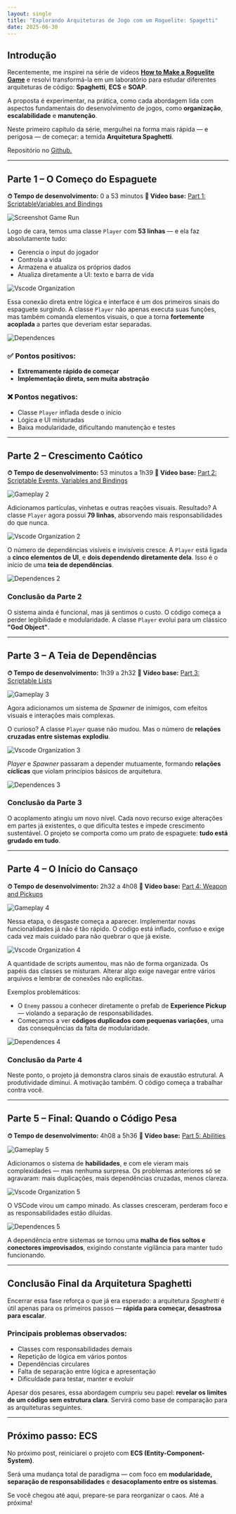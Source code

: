 ```yaml
---
layout: single
title: "Explorando Arquiteturas de Jogo com um Roguelite: Spagetti"
date: 2025-06-30
---
```

## Introdução

Recentemente, me inspirei na série de vídeos [**How to Make a Roguelite Game**](https://www.youtube.com/playlist?list=PLSHqi2dTiNGCncSOksACfJChpfPa6qz9w) e resolvi transformá-la em um laboratório para estudar diferentes arquiteturas de código: **Spaghetti**, **ECS** e **SOAP**.

A proposta é experimentar, na prática, como cada abordagem lida com aspectos fundamentais do desenvolvimento de jogos, como **organização**, **escalabilidade** e **manutenção**.

Neste primeiro capítulo da série, mergulhei na forma mais rápida — e perigosa — de começar: a temida **Arquitetura Spaghetti**.

Repositório no [Github.](https://github.com/solracjunio/ROG/tree/spaghetti)

---

## Parte 1 – O Começo do Espaguete

**⏱ Tempo de desenvolvimento:** 0 a 53 minutos
**🎥 Vídeo base:** [Part 1: ScriptableVariables and Bindings](https://www.youtube.com/watch?v=Yfp9aUxkfw4&index=1)

![Screenshot Game Run](/assets/images/2025-06-30-Explorando-Arquiteturas-Spaghetti/ScreenshotGameRun.png)

Logo de cara, temos uma classe `Player` com **53 linhas** — e ela faz absolutamente tudo:

* Gerencia o input do jogador
* Controla a vida
* Armazena e atualiza os próprios dados
* Atualiza diretamente a UI: texto e barra de vida

![Vscode Organization](/assets/images/2025-06-30-Explorando-Arquiteturas-Spaghetti/VsCodeCodesAndOrganization.png)

Essa conexão direta entre lógica e interface é um dos primeiros sinais do espaguete surgindo. A classe `Player` não apenas executa suas funções, mas também comanda elementos visuais, o que a torna **fortemente acoplada** a partes que deveriam estar separadas.

![Dependences](/assets/images/2025-06-30-Explorando-Arquiteturas-Spaghetti/Dependencias.png)

### ✅ Pontos positivos:

* **Extremamente rápido de começar**
* **Implementação direta, sem muita abstração**

### ❌ Pontos negativos:

* Classe `Player` inflada desde o início
* Lógica e UI misturadas
* Baixa modularidade, dificultando manutenção e testes

---

## Parte 2 – Crescimento Caótico

**⏱ Tempo de desenvolvimento:** 53 minutos a 1h39
**🎥 Vídeo base:** [Part 2: Scriptable Events, Variables and Bindings](https://www.youtube.com/watch?v=Xl5l3HqoQAk&index=2)

![Gameplay 2](/assets/images/2025-06-30-Explorando-Arquiteturas-Spaghetti/Gameplay2.png)

Adicionamos partículas, vinhetas e outras reações visuais. Resultado? A classe `Player` agora possui **79 linhas**, absorvendo mais responsabilidades do que nunca.

![Vscode Organization 2](/assets/images/2025-06-30-Explorando-Arquiteturas-Spaghetti/VscodeOrganization2.png)

O número de dependências visíveis e invisíveis cresce. A `Player` está ligada a **cinco elementos de UI**, e **dois dependendo diretamente dela**. Isso é o início de uma **teia de dependências**.

![Dependences 2](/assets/images/2025-06-30-Explorando-Arquiteturas-Spaghetti/DependenceGraph2.png)

### Conclusão da Parte 2

O sistema ainda é funcional, mas já sentimos o custo. O código começa a perder legibilidade e modularidade. A classe `Player` evolui para um clássico **"God Object"**.

---

## Parte 3 – A Teia de Dependências

**⏱ Tempo de desenvolvimento:** 1h39 a 2h32
**🎥 Vídeo base:** [Part 3: Scriptable Lists](https://www.youtube.com/watch?v=ARyVWje6Nlk&index=3)

![Gameplay 3](/assets/images/2025-06-30-Explorando-Arquiteturas-Spaghetti/Gameplay3.png)

Agora adicionamos um sistema de *Spawner* de inimigos, com efeitos visuais e interações mais complexas.

O curioso? A classe `Player` quase não mudou. Mas o número de **relações cruzadas entre sistemas explodiu**.

![Vscode Organization 3](/assets/images/2025-06-30-Explorando-Arquiteturas-Spaghetti/VscodeOrganization3.png)

*Player* e *Spawner* passaram a depender mutuamente, formando **relações cíclicas** que violam princípios básicos de arquitetura.

![Dependences 3](/assets/images/2025-06-30-Explorando-Arquiteturas-Spaghetti/Dependence3.png)

### Conclusão da Parte 3

O acoplamento atingiu um novo nível. Cada novo recurso exige alterações em partes já existentes, o que dificulta testes e impede crescimento sustentável. O projeto se comporta como um prato de espaguete: **tudo está grudado em tudo**.

---

## Parte 4 – O Início do Cansaço

**⏱ Tempo de desenvolvimento:** 2h32 a 4h08
**🎥 Vídeo base:** [Part 4: Weapon and Pickups](https://www.youtube.com/watch?v=qvbSTnvsOtg&index=4)

![Gameplay 4](/assets/images/2025-06-30-Explorando-Arquiteturas-Spaghetti/Gameplay4.png)

Nessa etapa, o desgaste começa a aparecer. Implementar novas funcionalidades já não é tão rápido. O código está inflado, confuso e exige cada vez mais cuidado para não quebrar o que já existe.

![Vscode Organization 4](/assets/images/2025-06-30-Explorando-Arquiteturas-Spaghetti/VscodeOrganization4.png)

A quantidade de scripts aumentou, mas não de forma organizada. Os papéis das classes se misturam. Alterar algo exige navegar entre vários arquivos e lembrar de conexões não explícitas.

Exemplos problemáticos:

* O `Enemy` passou a conhecer diretamente o prefab de **Experience Pickup** — violando a separação de responsabilidades.
* Começamos a ver **códigos duplicados com pequenas variações**, uma das consequências da falta de modularidade.

![Dependences 4](/assets/images/2025-06-30-Explorando-Arquiteturas-Spaghetti/Dependence4.png)

### Conclusão da Parte 4

Neste ponto, o projeto já demonstra claros sinais de exaustão estrutural. A produtividade diminui. A motivação também. O código começa a trabalhar contra você.

---

## Parte 5 – Final: Quando o Código Pesa

**⏱ Tempo de desenvolvimento:** 4h08 a 5h36
**🎥 Vídeo base:** [Part 5: Abilities](https://www.youtube.com/watch?v=6KjGywXC464&list=PLSHqi2dTiNGCncSOksACfJChpfPa6qz9w&index=7)

![Gameplay 5](/assets/images/2025-06-30-Explorando-Arquiteturas-Spaghetti/Gameplay5.png)

Adicionamos o sistema de **habilidades**, e com ele vieram mais complexidades — mas nenhuma surpresa. Os problemas anteriores só se agravaram: mais duplicações, mais dependências cruzadas, menos clareza.

![Vscode Organization 5](/assets/images/2025-06-30-Explorando-Arquiteturas-Spaghetti/VscodeOrganization5.png)

O VSCode virou um campo minado. As classes cresceram, perderam foco e as responsabilidades estão diluídas.

![Dependences 5](/assets/images/2025-06-30-Explorando-Arquiteturas-Spaghetti/Dependence5.png)

A dependência entre sistemas se tornou uma **malha de fios soltos e conectores improvisados**, exigindo constante vigilância para manter tudo funcionando.

---

## Conclusão Final da Arquitetura Spaghetti

Encerrar essa fase reforça o que já era esperado: a arquitetura *Spaghetti* é útil apenas para os primeiros passos — **rápida para começar, desastrosa para escalar**.

### Principais problemas observados:

* Classes com responsabilidades demais
* Repetição de lógica em vários pontos
* Dependências circulares
* Falta de separação entre lógica e apresentação
* Dificuldade para testar, manter e evoluir

Apesar dos pesares, essa abordagem cumpriu seu papel: **revelar os limites de um código sem estrutura clara**. Servirá como base de comparação para as arquiteturas seguintes.

---

## Próximo passo: ECS

No próximo post, reiniciarei o projeto com **ECS (Entity-Component-System)**.

Será uma mudança total de paradigma — com foco em **modularidade, separação de responsabilidades** e **desacoplamento entre os sistemas**.

Se você chegou até aqui, prepare-se para reorganizar o caos. Até a próxima!

